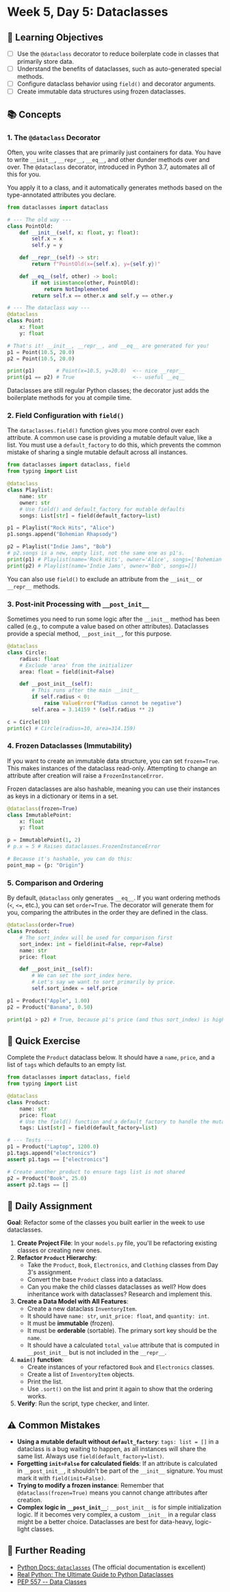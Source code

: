 # Week 5, Day 5: Dataclasses

## 🎯 Learning Objectives
- [ ] Use the `@dataclass` decorator to reduce boilerplate code in classes that primarily store data.
- [ ] Understand the benefits of dataclasses, such as auto-generated special methods.
- [ ] Configure dataclass behavior using `field()` and decorator arguments.
- [ ] Create immutable data structures using frozen dataclasses.

## 📚 Concepts

### 1. The `@dataclass` Decorator
Often, you write classes that are primarily just containers for data. You have to write `__init__`, `__repr__`, `__eq__`, and other dunder methods over and over. The `@dataclass` decorator, introduced in Python 3.7, automates all of this for you.

You apply it to a class, and it automatically generates methods based on the type-annotated attributes you declare.

```python
from dataclasses import dataclass

# --- The old way ---
class PointOld:
    def __init__(self, x: float, y: float):
        self.x = x
        self.y = y

    def __repr__(self) -> str:
        return f"PointOld(x={self.x}, y={self.y})"

    def __eq__(self, other) -> bool:
        if not isinstance(other, PointOld):
            return NotImplemented
        return self.x == other.x and self.y == other.y

# --- The dataclass way ---
@dataclass
class Point:
    x: float
    y: float

# That's it! __init__, __repr__, and __eq__ are generated for you!
p1 = Point(10.5, 20.0)
p2 = Point(10.5, 20.0)

print(p1)       # Point(x=10.5, y=20.0)  <-- nice __repr__
print(p1 == p2) # True                   <-- useful __eq__
```
Dataclasses are still regular Python classes; the decorator just adds the boilerplate methods for you at compile time.

### 2. Field Configuration with `field()`
The `dataclasses.field()` function gives you more control over each attribute. A common use case is providing a mutable default value, like a list. You must use a `default_factory` to do this, which prevents the common mistake of sharing a single mutable default across all instances.

```python
from dataclasses import dataclass, field
from typing import List

@dataclass
class Playlist:
    name: str
    owner: str
    # Use field() and default_factory for mutable defaults
    songs: List[str] = field(default_factory=list)

p1 = Playlist("Rock Hits", "Alice")
p1.songs.append("Bohemian Rhapsody")

p2 = Playlist("Indie Jams", "Bob")
# p2.songs is a new, empty list, not the same one as p1's.
print(p1) # Playlist(name='Rock Hits', owner='Alice', songs=['Bohemian Rhapsody'])
print(p2) # Playlist(name='Indie Jams', owner='Bob', songs=[])
```
You can also use `field()` to exclude an attribute from the `__init__` or `__repr__` methods.

### 3. Post-init Processing with `__post_init__`
Sometimes you need to run some logic after the `__init__` method has been called (e.g., to compute a value based on other attributes). Dataclasses provide a special method, `__post_init__`, for this purpose.

```python
@dataclass
class Circle:
    radius: float
    # Exclude 'area' from the initializer
    area: float = field(init=False)

    def __post_init__(self):
        # This runs after the main __init__
        if self.radius < 0:
            raise ValueError("Radius cannot be negative")
        self.area = 3.14159 * (self.radius ** 2)

c = Circle(10)
print(c) # Circle(radius=10, area=314.159)
```

### 4. Frozen Dataclasses (Immutability)
If you want to create an immutable data structure, you can set `frozen=True`. This makes instances of the dataclass read-only. Attempting to change an attribute after creation will raise a `FrozenInstanceError`.

Frozen dataclasses are also hashable, meaning you can use their instances as keys in a dictionary or items in a set.

```python
@dataclass(frozen=True)
class ImmutablePoint:
    x: float
    y: float

p = ImmutablePoint(1, 2)
# p.x = 5 # Raises dataclasses.FrozenInstanceError

# Because it's hashable, you can do this:
point_map = {p: "Origin"}
```

### 5. Comparison and Ordering
By default, `@dataclass` only generates `__eq__`. If you want ordering methods (`<`, `<=`, etc.), you can set `order=True`. The decorator will generate them for you, comparing the attributes in the order they are defined in the class.

```python
@dataclass(order=True)
class Product:
    # The sort_index will be used for comparison first
    sort_index: int = field(init=False, repr=False)
    name: str
    price: float

    def __post_init__(self):
        # We can set the sort_index here.
        # Let's say we want to sort primarily by price.
        self.sort_index = self.price

p1 = Product("Apple", 1.00)
p2 = Product("Banana", 0.50)

print(p1 > p2) # True, because p1's price (and thus sort_index) is higher
```

## 🔹 Quick Exercise

Complete the `Product` dataclass below. It should have a `name`, `price`, and a list of `tags` which defaults to an empty list.

```python
from dataclasses import dataclass, field
from typing import List

@dataclass
class Product:
    name: str
    price: float
    # Use the field() function and a default_factory to handle the mutable list.
    tags: List[str] = field(default_factory=list)

# --- Tests ---
p1 = Product("Laptop", 1200.0)
p1.tags.append("electronics")
assert p1.tags == ["electronics"]

# Create another product to ensure tags list is not shared
p2 = Product("Book", 25.0)
assert p2.tags == []
```

## 📝 Daily Assignment
**Goal**: Refactor some of the classes you built earlier in the week to use dataclasses.

1.  **Create Project File**: In your `models.py` file, you'll be refactoring existing classes or creating new ones.
2.  **Refactor `Product` Hierarchy**:
    - Take the `Product`, `Book`, `Electronics`, and `Clothing` classes from Day 3's assignment.
    - Convert the base `Product` class into a dataclass.
    - Can you make the child classes dataclasses as well? How does inheritance work with dataclasses? Research and implement this.
3.  **Create a Data Model with All Features**:
    - Create a new dataclass `InventoryItem`.
    - It should have `name: str`, `unit_price: float`, and `quantity: int`.
    - It must be **immutable** (frozen).
    - It must be **orderable** (sortable). The primary sort key should be the `name`.
    - It should have a calculated `total_value` attribute that is computed in `__post_init__` but is not included in the `__repr__`.
4.  **`main()` function**:
    - Create instances of your refactored `Book` and `Electronics` classes.
    - Create a list of `InventoryItem` objects.
    - Print the list.
    - Use `.sort()` on the list and print it again to show that the ordering works.
5.  **Verify**: Run the script, type checker, and linter.

## ⚠️ Common Mistakes
- **Using a mutable default without `default_factory`**: `tags: list = []` in a dataclass is a bug waiting to happen, as all instances will share the same list. Always use `field(default_factory=list)`.
- **Forgetting `init=False` for calculated fields**: If an attribute is calculated in `__post_init__`, it shouldn't be part of the `__init__` signature. You must mark it with `field(init=False)`.
- **Trying to modify a frozen instance**: Remember that `@dataclass(frozen=True)` means you cannot change attributes after creation.
- **Complex logic in `__post_init__`**: `__post_init__` is for simple initialization logic. If it becomes very complex, a custom `__init__` in a regular class might be a better choice. Dataclasses are best for data-heavy, logic-light classes.

## 📖 Further Reading
- [Python Docs: `dataclasses`](https://docs.python.org/3/library/dataclasses.html) (The official documentation is excellent)
- [Real Python: The Ultimate Guide to Python Dataclasses](https://realpython.com/python-dataclasses/)
- [PEP 557 -- Data Classes](https://peps.python.org/pep-0557/)
